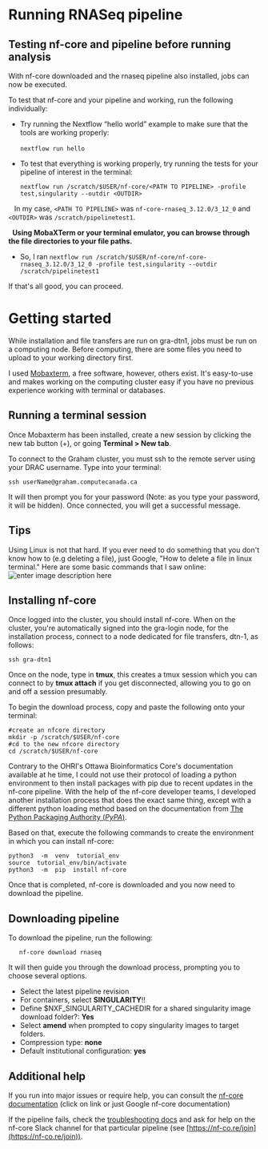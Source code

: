 
# Running RNASeq pipeline

## Testing nf-core and pipeline before running analysis
With nf-core downloaded and the rnaseq pipeline also installed, jobs can now be executed.

To test that nf-core and your pipeline and working, run the following individually:  
-   Try running the Nextflow “hello world” example to make sure that the tools are working properly:

	`nextflow run hello `
 
 
-   To test that everything is working properly, try running the tests for your pipeline of interest in the terminal:

	`nextflow run /scratch/$USER/nf-core/<PATH TO PIPELINE> -profile test,singularity --outdir <OUTDIR>`

  
In my case, `<PATH TO PIPELINE>` was `nf-core-rnaseq_3.12.0/3_12_0` and `<OUTDIR>` was `/scratch/pipelinetest1`. 

  
**Using MobaXTerm or your terminal emulator, you can browse through the file directories to your file paths.** 

 
 - So, I ran `nextflow run /scratch/$USER/nf-core/nf-core-rnaseq_3.12.0/3_12_0 -profile test,singularity --outdir /scratch/pipelinetest1`

If that's all good, you can proceed.

# Getting started

While installation and file transfers are run on gra-dtn1, jobs must be run on a computing node. Before computing, there are some files you need to upload to your working directory first.

I used [Mobaxterm](https://mobaxterm.mobatek.net/), a free software, however, others exist. It's easy-to-use and makes working on the computing cluster easy if you have no previous experience working with terminal or databases.

## Running a terminal session

Once Mobaxterm has been installed, create a new session by clicking the new tab button (+), or going **Terminal > New tab**.

To connect to the Graham cluster, you must ssh to the remote server using your DRAC username. Type into your terminal:

    ssh userName@graham.computecanada.ca
It will then prompt you for your password (Note: as you type your password, it will be hidden). Once connected, you will get a successful message.

## Tips

Using Linux is not that hard. If you ever need to do something that you don't know how to (e.g deleting a file), just Google, "How to delete a file in linux terminal."
Here are some basic commands that I saw online:
![enter image description here](https://github.com/majd-alaarg/bioInformatics/blob/28fc76aaf0fd7a51715005981cae5fcf706c693e/Assets/Linux%20Commands.png)

## Installing nf-core

Once logged into the cluster, you should install nf-core. When on the cluster, you're automatically signed into the gra-login node, for the installation process, connect to a node dedicated for file transfers, dtn-1, as follows:

    ssh gra-dtn1
Once on the node, type in **tmux**, this creates a tmux session which you can connect to by **tmux attach** if you get disconnected, allowing you to go on and off a session presumably.

To begin the download process, copy and paste the following onto your terminal:

    #create an nfcore directory
    mkdir -p /scratch/$USER/nf-core
    #cd to the new nfcore directory
    cd /scratch/$USER/nf-core
  
Contrary to the OHRI's Ottawa Bioinformatics Core's documentation available at he time, I could not use their protocol of loading a python environment to then install packages with pip due to recent updates in the nf-core pipeline. With the help of the nf-core developer teams, I developed another installation process that does the exact same thing, except with a different python loading method based on the documentation from [The Python Packaging Authority (_PyPA_)](https://packaging.python.org/en/latest/guides/installing-using-pip-and-virtual-environments/).

Based on that, execute the following commands to create the environment in which you can install nf-core:

    python3  -m  venv  tutorial_env
    source  tutorial_env/bin/activate
    python3  -m  pip  install nf-core

Once that is completed, nf-core is downloaded and you now need to download the pipeline.

## Downloading pipeline

To download the pipeline, run the following: 

       nf-core download rnaseq

It will then guide you through the download process, prompting you to choose several options.

 - Select the latest pipeline revision
 - For containers, select **SINGULARITY**!!
 - Define $NXF_SINGULARITY_CACHEDIR for a shared singularity image download folder?: **Yes**
 - Select **amend** when prompted to copy singularity images to target folders.
 - Compression type: **none**
 - Default institutional configuration: **yes**


## Additional help

If you run into major issues or require help, you can consult the [nf-core documentation](https://nf-co.re/docs/usage/introduction) (click on link or just Google nf-core documentation)

If the pipeline fails, check the  [troubleshooting docs](https://nf-co.re/docs/usage/troubleshooting/)  and ask for help on the nf-core Slack channel for that particular pipeline (see  [https://nf-co.re/join](https://nf-co.re/join)).
